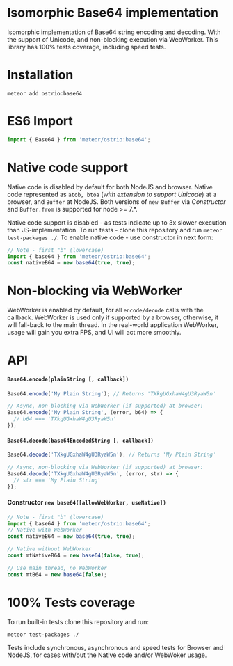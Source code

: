Isomorphic Base64 implementation
=====
Isomorphic implementation of Base64 string encoding and decoding. With the support of Unicode, and non-blocking execution via WebWorker. This library has 100% tests coverage, including speed tests.

Installation
=====
```shell
meteor add ostrio:base64
```

ES6 Import
=====
```jsx
import { Base64 } from 'meteor/ostrio:base64';
```

Native code support
=====
Native code is disabled by default for both NodeJS and browser. Native code represented as `atob, btoa` (*with extension to support Unicode*) at a browser, and `Buffer` at NodeJS. Both versions of `new Buffer` via *Constructor* and `Buffer.from` is supported for node >= 7.\*.

Native code support is disabled - as tests indicate up to 3x slower execution than JS-implementation. To run tests - clone this repository and run `meteor test-packages ./`. To enable native code - use constructor in next form:

```jsx
// Note - first "b" (lowercase)
import { base64 } from 'meteor/ostrio:base64';
const nativeB64 = new base64(true, true);
```

Non-blocking via WebWorker
=====
WebWorker is enabled by default, for all `encode/decode` calls with the callback. WebWorker is used only if supported by a browser, otherwise, it will fall-back to the main thread. In the real-world application WebWorker, usage will gain you extra FPS, and UI will act more smoothly.


API
=====
#### `Base64.encode(plainString [, callback])`
```jsx
Base64.encode('My Plain String'); // Returns 'TXkgUGxhaW4gU3RyaW5n'

// Async, non-blocking via WebWorker (if supported) at browser:
Base64.encode('My Plain String', (error, b64) => {
  // b64 === 'TXkgUGxhaW4gU3RyaW5n'
});
```

#### `Base64.decode(base64EncodedString [, callback])`
```jsx
Base64.decode('TXkgUGxhaW4gU3RyaW5n'); // Returns 'My Plain String'

// Async, non-blocking via WebWorker (if supported) at browser:
Base64.decode('TXkgUGxhaW4gU3RyaW5n', (error, str) => {
  // str === 'My Plain String'
});
```

#### Constructor `new base64([allowWebWorker, useNative])`
```jsx
// Note - first "b" (lowercase)
import { base64 } from 'meteor/ostrio:base64';
// Native with WebWorker
const nativeB64 = new base64(true, true);

// Native without WebWorker
const mtNativeB64 = new base64(false, true);

// Use main thread, no WebWorker
const mtB64 = new base64(false);
```


100% Tests coverage
=====
To run built-in tests clone this repository and run:
```shell
meteor test-packages ./
```

Tests include synchronous, asynchronous and speed tests for Browser and NodeJS, for cases with/out the Native code and/or WebWoker usage.